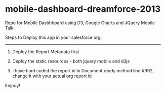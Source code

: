 mobile-dashboard-dreamforce-2013
================================

Repo for Mobile Dasbhboard using D3, Google Charts and JQuery Mobile Talk

Steps to Deploy this app in your salesforce org:
************************************************

1. Deploy the Report Metadata first

2. Deploy the static resources - both jquery mobile and d3js

3. I have hard coded the report id in Document.ready method line #992, change it with your actual org report id

Enjnoy!